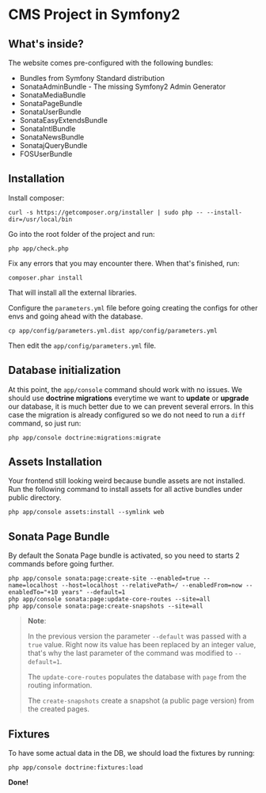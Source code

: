 CMS Project in Symfony2
=========================

What's inside?
--------------

The website comes pre-configured with the following bundles:

* Bundles from Symfony Standard distribution
* SonataAdminBundle - The missing Symfony2 Admin Generator
* SonataMediaBundle
* SonataPageBundle
* SonataUserBundle
* SonataEasyExtendsBundle
* SonataIntlBundle
* SonataNewsBundle
* SonatajQueryBundle
* FOSUserBundle


## Installation

Install composer:

```
curl -s https://getcomposer.org/installer | sudo php -- --install-dir=/usr/local/bin
```

Go into the root folder of the project and run:

```
php app/check.php
```

Fix any errors that you may encounter there. When that's finished, run:

```
composer.phar install
```

That will install all the external libraries.

Configure the ``parameters.yml`` file before going creating the configs for other envs and going ahead with the database.

```
cp app/config/parameters.yml.dist app/config/parameters.yml
```

Then edit the ```app/config/parameters.yml``` file.


## Database initialization

At this point, the ```app/console``` command should work with no issues. We should use **doctrine migrations** everytime we want to **update** or **upgrade** our database, it is much better due to we can prevent several errors. In this case the migration is already configured so we do not need to run a ```diff``` command, so just run:

```
php app/console doctrine:migrations:migrate
```

## Assets Installation

Your frontend still looking weird because bundle assets are not installed. Run the following command to install assets for all active bundles under public directory.

```
php app/console assets:install --symlink web
```

## Sonata Page Bundle

By default the Sonata Page bundle is activated, so you need to starts 2 commands before going further.

```
php app/console sonata:page:create-site --enabled=true --name=localhost --host=localhost --relativePath=/ --enabledFrom=now --enabledTo="+10 years" --default=1
php app/console sonata:page:update-core-routes --site=all
php app/console sonata:page:create-snapshots --site=all
```

> **Note**:
> 
> In the previous version the parameter ```--default``` was passed with a ```true``` value. Right now its value has been replaced by an integer value, that's why the last parameter of the command was modified to ```--default=1```.
> 
>The ```update-core-routes``` populates the database with ```page``` from the routing information.
> 
> The ```create-snapshots``` create a snapshot (a public page version) from the created pages.

## Fixtures

To have some actual data in the DB, we should load the fixtures by running:

```
php app/console doctrine:fixtures:load
```


**Done!**
